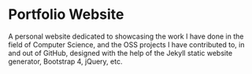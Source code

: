 # Portfolio Website

A personal website dedicated to showcasing the work I have done in the field of Computer Science, and the OSS projects I have contributed to, in and out of GitHub, designed with the help of the Jekyll static website generator, Bootstrap 4, jQuery, etc.
